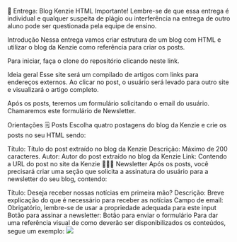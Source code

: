 🏁 Entrega: Blog Kenzie HTML
Importante!
Lembre-se de que essa entrega é individual e qualquer suspeita de plágio ou interferência na entrega de outro aluno pode ser questionada pela equipe de ensino.

Introdução
Nessa entrega vamos criar estrutura de um blog com HTML e utilizar o blog da Kenzie como referência para criar os posts.

Para iniciar, faça o clone do repositório clicando neste link.

Ideia geral
Esse site será um compilado de artigos com links para endereços externos. Ao clicar no post, o usuário será levado para outro site e visualizará o artigo completo.

Após os posts, teremos um formulário solicitando o email do usuário. Chamaremos este formulário de Newsletter.

Orientações
🗒️ Posts
Escolha quatro postagens do blog da Kenzie e crie os posts no seu HTML sendo:

Título: Título do post extraído no blog da Kenzie
Descrição: Máximo de 200 caracteres.
Autor: Autor do post extraído no blog da Kenzie
Link: Contendo a URL do post no site da Kenzie
👨🏿‍💻 Newsletter
Após os posts, você precisará criar uma seção que solicita a assinatura do usuário para a newsletter do seu blog, contendo:

Título: Deseja receber nossas notícias em primeira mão?
Descrição: Breve explicação do que é necessário para receber as notícias
Campo de email: Obrigatório, lembre-se de usar a propriedade adequada para este input
Botão para assinar a newsletter: Botão para enviar o formulário
Para dar uma referência visual de como deverão ser disponibilizados os conteúdos, segue um exemplo:
<img src="https://conteudo-kenzie-fullstack.vercel.app/modulo_1/_entrega_sprint_1/img/example-1.svg">
